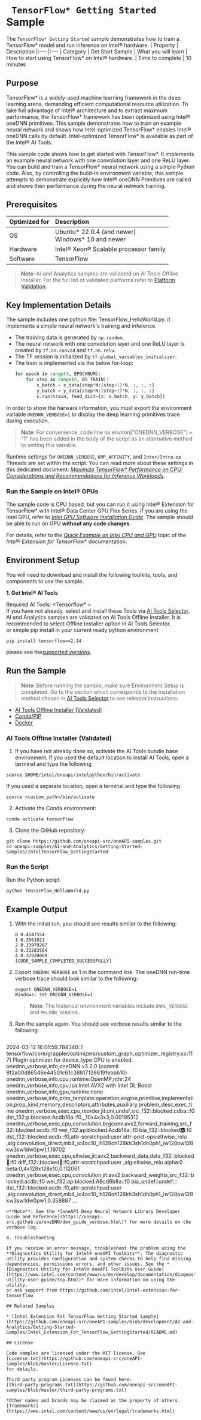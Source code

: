 # ` TensorFlow* Getting Started` Sample

The `TensorFlow* Getting Started` sample demonstrates how to train a TensorFlow* model and run inference on Intel® hardware. 
| Property            | Description 
|:---                 |:---
| Category            | Get Start Sample 
| What you will learn | How to start using TensorFlow* on Intel® hardware.
| Time to complete    | 10 minutes

## Purpose

TensorFlow* is a widely-used machine learning framework in the deep learning arena, demanding efficient computational resource utilization. To take full advantage of Intel® architecture and to extract maximum performance, the TensorFlow* framework has been optimized using Intel® oneDNN primitives. This sample demonstrates how to train an example neural network and shows how Intel-optimized TensorFlow* enables Intel® oneDNN calls by default. Intel-optimized TensorFlow* is available as part of the Intel® AI Tools.

This sample code shows how to get started with TensorFlow*. It implements an example neural network with one convolution layer and one ReLU layer. You can build and train a TensorFlow* neural network using a simple Python code. Also, by controlling the build-in environment variable, this sample attempts to demonstrate explicitly how Intel® oneDNN Primitives are called and shows their performance during the neural network training.

## Prerequisites

| Optimized for          | Description
|:---                    |:---
| OS                     | Ubuntu* 22.0.4 (and newer) <br> Windows* 10 and newer 
| Hardware               | Intel® Xeon® Scalable processor family
| Software               | TensorFlow

> **Note**: AI and Analytics samples are validated on AI Tools Offline Installer. For the full list of validated platforms refer to [Platform Validation](https://github.com/oneapi-src/oneAPI-samples/tree/master?tab=readme-ov-file#platform-validation).

## Key Implementation Details

The sample includes one python file: TensorFlow_HelloWorld.py. it implements a simple neural network's training and inference 
 - The training data is generated by `np.random`.
 - The neural network with one convolution layer and one ReLU layer is created by `tf.nn.conv2d` and `tf.nn.relu`.
 - The TF session is initialized by `tf.global_variables_initializer`.
 - The train is implemented via the below for-loop:
    ```python
    for epoch in range(0, EPOCHNUM):
        for step in range(0, BS_TRAIN):
            x_batch = x_data[step*N:(step+1)*N, :, :, :]
            y_batch = y_data[step*N:(step+1)*N, :, :, :]
            s.run(train, feed_dict={x: x_batch, y: y_batch})
    ```
In order to show the harware information, you must export the environment variable `ONEDNN_VERBOSE=1` to display the deep learning primitives trace during execution.
>**Note**: For convenience, code line os.environ["ONEDNN_VERBOSE"] = "1" has been added in the body of the script as an alternative method to setting this variable.

Runtime settings for `ONEDNN_VERBOSE`, `KMP_AFFINITY`, and `Inter/Intra-op` Threads are set within the script. You can read more about these settings in this dedicated document: *[Maximize TensorFlow* Performance on CPU: Considerations and Recommendations for Inference Workloads](https://software.intel.com/en-us/articles/maximize-tensorflow-performance-on-cpu-considerations-and-recommendations-for-inference)*.

### Run the Sample on Intel® GPUs
The sample code is CPU based, but you can run it using Intel® Extension for TensorFlow* with Intel® Data Center GPU Flex Series. If you are using the Intel GPU, refer to *[Intel GPU Software Installation Guide](https://intel.github.io/intel-extension-for-tensorflow/latest/docs/install/install_for_gpu.html)*. The sample should be able to run on GPU **without any code changes**. 

For details, refer to the *[Quick Example on Intel CPU and GPU](https://intel.github.io/intel-extension-for-tensorflow/latest/examples/quick_example.html)* topic of the *Intel® Extension for TensorFlow** documentation. 

## Environment Setup

You will need to download and install the following toolkits, tools, and components to use the sample.

**1. Get Intel® AI Tools**

Required AI Tools: <Tensorflow* ><!-- List specific AI Tools that needs to be installed before running this sample --> 
<br>If you have not already, select and install these Tools via [AI Tools Selector](https://www.intel.com/content/www/us/en/developer/tools/oneapi/ai-tools-selector.html). AI and Analytics samples are validated on AI Tools Offline Installer. It is recommended to select Offline Installer option in AI Tools Selector.<br>
or simple pip install in your current ready python environment 
```
pip install tensorflow==2.14
```
please see the[supported versions](https://www.intel.com/content/www/us/en/developer/tools/oneapi/ai-tools-selector.html).

## Run the Sample

>**Note**: Before running the sample, make sure Environment Setup is completed.
Go to the section which corresponds to the installation method chosen in [AI Tools Selector](https://www.intel.com/content/www/us/en/developer/tools/oneapi/ai-tools-selector.html) to see relevant instructions:
* [AI Tools Offline Installer (Validated)](#ai-tools-offline-installer-validated)
* [Conda/PIP](#condapip) 
* [Docker](#docker)

### AI Tools Offline Installer (Validated)  
1. If you have not already done so, activate the AI Tools bundle base environment. If you used the default location to install AI Tools, open a terminal and type the following
```
source $HOME/intel/oneapi/intelpython/bin/activate
```
If you used a separate location, open a terminal and type the following
```
source <custom_path>/bin/activate
```
2. Activate the Conda environment:
```
conda activate tensorflow  
``` 
3. Clone the GitHub repository:
``` 
git clone https://github.com/oneapi-src/oneAPI-samples.git
cd oneapi-samples/AI-and-Analytics/Getting-Started-Samples/IntelTensorFlow_GettingStarted
```
### Run the Script

Run the Python script.
```
python TensorFlow_HelloWorld.py
```
## Example Output

1. With the initial run, you should see results similar to the following:

   ```
   0 0.4147554
   1 0.3561021
   2 0.33979267
   3 0.33283564
   4 0.32920069
   [CODE_SAMPLE_COMPLETED_SUCCESSFULLY]
   ```

2. Export `ONEDNN_VERBOSE` as 1 in the command line. The oneDNN run-time verbose trace should look similar to the following:
   ```
   export ONEDNN_VERBOSE=1
   Windows: set ONEDNN_VERBOSE=1
   ```
   >**Note**: The historical environment variables include `DNNL_VERBOSE` and `MKLDNN_VERBOSE`.

3. Run the sample again. You should see verbose results similar to the following:
   ```
2024-03-12 16:01:59.784340: I tensorflow/core/grappler/optimizers/custom_graph_optimizer_registry.cc:117] Plugin optimizer for device_type CPU is enabled.
onednn_verbose,info,oneDNN v3.2.0 (commit 8f2a00d86546e44501c61c38817138619febbb10)
onednn_verbose,info,cpu,runtime:OpenMP,nthr:24
onednn_verbose,info,cpu,isa:Intel AVX2 with Intel DL Boost
onednn_verbose,info,gpu,runtime:none
onednn_verbose,info,prim_template:operation,engine,primitive,implementation,prop_kind,memory_descriptors,attributes,auxiliary,problem_desc,exec_time
onednn_verbose,exec,cpu,reorder,jit:uni,undef,src_f32::blocked:cdba::f0 dst_f32:p:blocked:Acdb16a::f0,,,10x4x3x3,0.00195312
onednn_verbose,exec,cpu,convolution,brgconv:avx2,forward_training,src_f32::blocked:acdb::f0 wei_f32:ap:blocked:Acdb16a::f0 bia_f32::blocked:a::f0 dst_f32::blocked:acdb::f0,attr-scratchpad:user attr-post-ops:eltwise_relu ,alg:convolution_direct,mb4_ic4oc10_ih128oh128kh3sh1dh0ph1_iw128ow128kw3sw1dw0pw1,1.19702
onednn_verbose,exec,cpu,eltwise,jit:avx2,backward_data,data_f32::blocked:abcd::f0 diff_f32::blocked:abcd::f0,attr-scratchpad:user ,alg:eltwise_relu alpha:0 beta:0,4x128x128x10,0.112061
onednn_verbose,exec,cpu,convolution,jit:avx2,backward_weights,src_f32::blocked:acdb::f0 wei_f32:ap:blocked:ABcd8b8a::f0 bia_undef::undef::: dst_f32::blocked:acdb::f0,attr-scratchpad:user ,alg:convolution_direct,mb4_ic4oc10_ih128oh128kh3sh1dh0ph1_iw128ow128kw3sw1dw0pw1,0.358887
   ...
   ```
>**Note**: See the *[oneAPI Deep Neural Network Library Developer Guide and Reference](https://oneapi-src.github.io/oneDNN/dev_guide_verbose.html)* for more details on the verbose log.

4. Troubleshooting

If you receive an error message, troubleshoot the problem using the **Diagnostics Utility for Intel® oneAPI Toolkits**. The diagnostic utility provides configuration and system checks to help find missing dependencies, permissions errors, and other issues. See the *[Diagnostics Utility for Intel® oneAPI Toolkits User Guide](https://www.intel.com/content/www/us/en/develop/documentation/diagnostic-utility-user-guide/top.html)* for more information on using the utility.
or ask support from https://github.com/intel/intel-extension-for-tensorflow
 
## Related Samples

* [Intel Extension Fot TensorFlow Getting Started Sample](https://github.com/oneapi-src/oneAPI-samples/blob/development/AI-and-Analytics/Getting-Started-Samples/Intel_Extension_For_TensorFlow_GettingStarted/README.md)

## License

Code samples are licensed under the MIT license. See
[License.txt](https://github.com/oneapi-src/oneAPI-samples/blob/master/License.txt)
for details.

Third party program Licenses can be found here:
[third-party-programs.txt](https://github.com/oneapi-src/oneAPI-samples/blob/master/third-party-programs.txt)

*Other names and brands may be claimed as the property of others. [Trademarks](https://www.intel.com/content/www/us/en/legal/trademarks.html)
